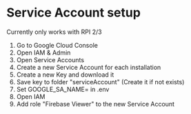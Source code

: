 # Service Account setup

Currently only works with RPI 2/3

1. Go to Google Cloud Console
2. Open IAM & Admin
3. Open Service Accounts
4. Create a new Service Account for each installation
5. Create a new Key and download it
6. Save key to folder "serviceAccount" (Create it if not exists)
7. Set GOOGLE_SA_NAME=<keyfilename> in .env
8. Open IAM
9. Add role "Firebase Viewer" to the new Service Account